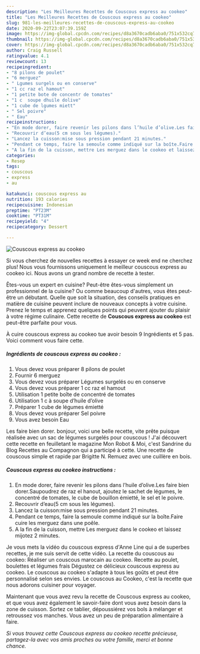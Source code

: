 ```yaml
---
description: "Les Meilleures Recettes de Couscous express au cookeo"
title: "Les Meilleures Recettes de Couscous express au cookeo"
slug: 981-les-meilleures-recettes-de-couscous-express-au-cookeo
date: 2020-09-22T23:07:39.159Z
image: https://img-global.cpcdn.com/recipes/d8a3670cadb6aba0/751x532cq70/couscous-express-au-cookeo-photo-principale-de-la-recette.jpg
thumbnail: https://img-global.cpcdn.com/recipes/d8a3670cadb6aba0/751x532cq70/couscous-express-au-cookeo-photo-principale-de-la-recette.jpg
cover: https://img-global.cpcdn.com/recipes/d8a3670cadb6aba0/751x532cq70/couscous-express-au-cookeo-photo-principale-de-la-recette.jpg
author: Craig Russell
ratingvalue: 4.1
reviewcount: 13
recipeingredient:
- "8 pilons de poulet"
- "6 merguez"
- " Lgumes surgels ou en conserve"
- "1 cc raz el hamout"
- "1 petite bote de concentr de tomates"
- "1 c  soupe dhuile dolive"
- "1 cube de lgumes miett"
- " Sel poivre"
- " Eau"
recipeinstructions:
- "En mode dorer, faire revenir les pilons dans l’huile d’olive.Les faire bien dorer.Saupoudrez de raz el hanout, ajoutez le sachet de légumes, le concentré de tomates, le cube de bouillon émietté, le sel et le poivre."
- "Recouvrir d’eau(5 cm sous les légumes)."
- "Lancez la cuisson:mise sous pression pendant 21 minutes."
- "Pendant ce temps, faire la semoule comme indiqué sur la boîte.Faire cuire les merguez dans une poêle."
- "A la fin de la cuisson, mettre Les merguez dans le cookeo et laissez mijotez 2 minutes."
categories:
- Resep
tags:
- couscous
- express
- au

katakunci: couscous express au 
nutrition: 193 calories
recipecuisine: Indonesian
preptime: "PT23M"
cooktime: "PT31M"
recipeyield: "4"
recipecategory: Dessert

---
```



![Couscous express au cookeo](https://img-global.cpcdn.com/recipes/d8a3670cadb6aba0/751x532cq70/couscous-express-au-cookeo-photo-principale-de-la-recette.jpg)

Si vous cherchez de nouvelles recettes à essayer ce week end ne cherchez plus! Nous vous fournissons uniquement le meilleur couscous express au cookeo ici. Nous avons un grand nombre de recette à tester.

Êtes-vous un expert en cuisine? Peut-être êtes-vous simplement un professionnel de la cuisine? Ou comme beaucoup d'autres, vous êtes peut-être un débutant. Quelle que soit la situation, des conseils pratiques en matière de cuisine peuvent inclure de nouveaux concepts à votre cuisine. Prenez le temps et apprenez quelques points qui peuvent ajouter du plaisir à votre régime culinaire. Cette recette de <strong> Couscous express au cookeo </strong> est peut-être parfaite pour vous.

<!--inarticleads1-->

À cuire couscous express au cookeo tue avoir besoin 9 Ingrédients et 5 pas. Voici comment vous faire cette.

##### Ingrédients de couscous express au cookeo :

1. Vous devez vous préparer 8 pilons de poulet
1. Fournir 6 merguez
1. Vous devez vous préparer  Légumes surgelés ou en conserve
1. Vous devez vous préparer 1 cc raz el hamout
1. Utilisation 1 petite boîte de concentré de tomates
1. Utilisation 1 c à soupe d’huile d’olive
1. Préparer 1 cube de légumes émietté
1. Vous devez vous préparer  Sel poivre
1. Vous avez besoin  Eau


Les faire bien dorer. bonjour, voici une belle recette, vite prête puisque réalisée avec un sac de légumes surgelés pour couscous ! J&#39;ai découvert cette recette en feuilletant le magazine Mon Robot &amp; Moi, c&#39;est Sandrine du Blog Recettes au Compagnon qui a participé à cette. Une recette de couscous simple et rapide par Brigitte N. Remuez avec une cuillère en bois. 

<!--inarticleads2-->

##### Couscous express au cookeo instructions :

1. En mode dorer, faire revenir les pilons dans l’huile d’olive.Les faire bien dorer.Saupoudrez de raz el hanout, ajoutez le sachet de légumes, le concentré de tomates, le cube de bouillon émietté, le sel et le poivre.
1. Recouvrir d’eau(5 cm sous les légumes).
1. Lancez la cuisson:mise sous pression pendant 21 minutes.
1. Pendant ce temps, faire la semoule comme indiqué sur la boîte.Faire cuire les merguez dans une poêle.
1. A la fin de la cuisson, mettre Les merguez dans le cookeo et laissez mijotez 2 minutes.


Je vous mets la vidéo du couscous express d&#39;Anne Line qui a de superbes recettes, je me suis servit de cette vidéo. La recette du couscous au cookeo: Réaliser un couscous marocain au cookeo. Recette au poulet, boulettes et légumes frais Dégustez ce délicieux couscous express au cookeo. Le couscous au cookeo s&#39;adapte à tous les goûts et peut être personnalisé selon ses envies. Le couscous au Cookeo, c&#39;est la recette que nous adorons cuisiner pour voyager. 

<!--inarticleads1-->

<p>
Maintenant que vous avez revu la recette de Couscous express au cookeo, et que vous avez également le savoir-faire dont vous avez besoin dans la zone de cuisson. Sortez ce tablier, dépoussiérez vos bols à mélanger et retroussez vos manches. Vous avez un peu de préparation alimentaire à faire.
</p>

<p>
<i>Si vous trouvez cette Couscous express au cookeo recette précieuse, partagez-la avec vos amis proches ou votre famille, merci et bonne chance.</i>
</p>

